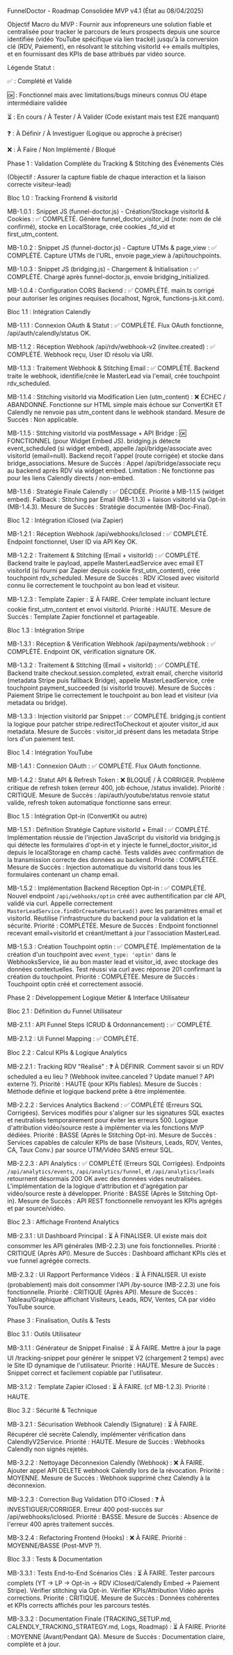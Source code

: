 FunnelDoctor - Roadmap Consolidée MVP v4.1 (État au 08/04/2025)

Objectif Macro du MVP : Fournir aux infopreneurs une solution fiable et centralisée pour tracker le parcours de leurs prospects depuis une source identifiée (vidéo YouTube spécifique via lien tracké) jusqu'à la conversion clé (RDV, Paiement), en résolvant le stitching visitorId <-> emails multiples, et en fournissant des KPIs de base attribués par vidéo source.

Légende Statut :

✅ : Complété et Validé

🆗 : Fonctionnel mais avec limitations/bugs mineurs connus OU étape intermédiaire validée

⏳ : En cours / À Tester / À Valider (Code existant mais test E2E manquant)

❓ : À Définir / À Investiguer (Logique ou approche à préciser)

❌ : À Faire / Non Implémenté / Bloqué

Phase 1 : Validation Complète du Tracking & Stitching des Événements Clés

(Objectif : Assurer la capture fiable de chaque interaction et la liaison correcte visiteur-lead)

Bloc 1.0 : Tracking Frontend & visitorId

MB-1.0.1 : Snippet JS (funnel-doctor.js) - Création/Stockage visitorId & Cookies : ✅ COMPLÉTÉ. Génère funnel_doctor_visitor_id (note: nom de clé confirmé), stocke en LocalStorage, crée cookies _fd_vid et first_utm_content.

MB-1.0.2 : Snippet JS (funnel-doctor.js) - Capture UTMs & page_view : ✅ COMPLÉTÉ. Capture UTMs de l'URL, envoie page_view à /api/touchpoints.

MB-1.0.3 : Snippet JS (bridging.js) - Chargement & Initialisation : ✅ COMPLÉTÉ. Chargé après funnel-doctor.js, envoie bridging_initialized.

MB-1.0.4 : Configuration CORS Backend : ✅ COMPLÉTÉ. main.ts corrigé pour autoriser les origines requises (localhost, Ngrok, functions-js.kit.com).

Bloc 1.1 : Intégration Calendly

MB-1.1.1 : Connexion OAuth & Statut : ✅ COMPLÉTÉ. Flux OAuth fonctionne, /api/auth/calendly/status OK.

MB-1.1.2 : Réception Webhook /api/rdv/webhook-v2 (invitee.created) : ✅ COMPLÉTÉ. Webhook reçu, User ID résolu via URI.

MB-1.1.3 : Traitement Webhook & Stitching Email : ✅ COMPLÉTÉ. Backend traite le webhook, identifie/crée le MasterLead via l'email, crée touchpoint rdv_scheduled.

MB-1.1.4 : Stitching visitorId via Modification Lien (utm_content) : ❌ ÉCHEC / ABANDONNÉ. Fonctionne sur HTML simple mais échoue sur ConvertKit ET Calendly ne renvoie pas utm_content dans le webhook standard. Mesure de Succès : Non applicable.

MB-1.1.5 : Stitching visitorId via postMessage + API Bridge : 🆗 FONCTIONNEL (pour Widget Embed JS). bridging.js détecte event_scheduled (si widget embed), appelle /api/bridge/associate avec visitorId (email=null). Backend reçoit l'appel (route corrigée) et stocke dans bridge_associations. Mesure de Succès : Appel /api/bridge/associate reçu au backend après RDV via widget embed. Limitation : Ne fonctionne pas pour les liens Calendly directs / non-embed.

MB-1.1.6 : Stratégie Finale Calendly : ✅ DÉCIDÉE. Priorité à MB-1.1.5 (widget embed). Fallback : Stitching par Email (MB-1.1.3) + liaison visitorId via Opt-in (MB-1.4.3). Mesure de Succès : Stratégie documentée (MB-Doc-Final).

Bloc 1.2 : Intégration iClosed (via Zapier)

MB-1.2.1 : Réception Webhook /api/webhooks/iclosed : ✅ COMPLÉTÉ. Endpoint fonctionnel, User ID via API Key OK.

MB-1.2.2 : Traitement & Stitching (Email + visitorId) : ✅ COMPLÉTÉ. Backend traite le payload, appelle MasterLeadService avec email ET visitorId (si fourni par Zapier depuis cookie first_utm_content), crée touchpoint rdv_scheduled. Mesure de Succès : RDV iClosed avec visitorId connu lie correctement le touchpoint au bon lead et visiteur.

MB-1.2.3 : Template Zapier : ⏳ À FAIRE. Créer template incluant lecture cookie first_utm_content et envoi visitorId. Priorité : HAUTE. Mesure de Succès : Template Zapier fonctionnel et partageable.

Bloc 1.3 : Intégration Stripe

MB-1.3.1 : Réception & Vérification Webhook /api/payments/webhook : ✅ COMPLÉTÉ. Endpoint OK, vérification signature OK.

MB-1.3.2 : Traitement & Stitching (Email + visitorId) : ✅ COMPLÉTÉ. Backend traite checkout.session.completed, extrait email, cherche visitorId (metadata Stripe puis fallback Bridge), appelle MasterLeadService, crée touchpoint payment_succeeded (si visitorId trouvé). Mesure de Succès : Paiement Stripe lie correctement le touchpoint au bon lead et visiteur (via metadata ou bridge).

MB-1.3.3 : Injection visitorId par Snippet : ✅ COMPLÉTÉ. bridging.js contient la logique pour patcher stripe.redirectToCheckout et ajouter visitor_id aux metadata. Mesure de Succès : visitor_id présent dans les metadata Stripe lors d'un paiement test.

Bloc 1.4 : Intégration YouTube

MB-1.4.1 : Connexion OAuth : ✅ COMPLÉTÉ. Flux OAuth fonctionne.

MB-1.4.2 : Statut API & Refresh Token : ❌ BLOQUÉ / À CORRIGER. Problème critique de refresh token (erreur 400, job échoue, /status invalide). Priorité : CRITIQUE. Mesure de Succès : /api/auth/youtube/status renvoie statut valide, refresh token automatique fonctionne sans erreur.

Bloc 1.5 : Intégration Opt-in (ConvertKit ou autre)

MB-1.5.1 : Définition Stratégie Capture visitorId + Email : ✅ COMPLÉTÉ. Implémentation réussie de l'injection JavaScript du visitorId via bridging.js qui détecte les formulaires d'opt-in et y injecte le funnel_doctor_visitor_id depuis le localStorage en champ caché. Tests validés avec confirmation de la transmission correcte des données au backend. Priorité : COMPLÉTÉE. Mesure de Succès : Injection automatique du visitorId dans tous les formulaires contenant un champ email.

MB-1.5.2 : Implémentation Backend Réception Opt-in : ✅ COMPLÉTÉ. Nouvel endpoint `/api/webhooks/optin` créé avec authentification par clé API, validé via curl. Appelle correctement `MasterLeadService.findOrCreateMasterLead()` avec les paramètres email et visitorId. Réutilise l'infrastructure du backend pour la validation et la sécurité. Priorité : COMPLÉTÉE. Mesure de Succès : Endpoint fonctionnel recevant email+visitorId et créant/mettant à jour l'association MasterLead.

MB-1.5.3 : Création Touchpoint optin : ✅ COMPLÉTÉ. Implémentation de la création d'un touchpoint avec `event_type: 'optin'` dans le WebhooksService, lié au bon master lead et visitor_id, avec stockage des données contextuelles. Test réussi via curl avec réponse 201 confirmant la création du touchpoint. Priorité : COMPLÉTÉE. Mesure de Succès : Touchpoint optin créé et correctement associé.

Phase 2 : Développement Logique Métier & Interface Utilisateur

Bloc 2.1 : Définition du Funnel Utilisateur

MB-2.1.1 : API Funnel Steps (CRUD & Ordonnancement) : ✅ COMPLÉTÉ.

MB-2.1.2 : UI Funnel Mapping : ✅ COMPLÉTÉ.

Bloc 2.2 : Calcul KPIs & Logique Analytics

MB-2.2.1 : Tracking RDV "Réalisé" : ❓ À DÉFINIR. Comment savoir si un RDV scheduled a eu lieu ? (Webhook invitee.canceled ? Update manuel ? API externe ?). Priorité : HAUTE (pour KPIs fiables). Mesure de Succès : Méthode définie et logique backend prête à être implémentée.

MB-2.2.2 : Services Analytics Backend : ✅ COMPLÉTÉ (Erreurs SQL Corrigées). Services modifiés pour s'aligner sur les signatures SQL exactes et neutralisés temporairement pour éviter les erreurs 500. Logique d'attribution vidéo/source reste à implémenter via les fonctions MVP dédiées. Priorité : BASSE (Après le Stitching Opt-in). Mesure de Succès : Services capables de calculer KPIs de base (Visiteurs, Leads, RDV, Ventes, CA, Taux Conv.) par source UTM/Vidéo SANS erreur SQL.

MB-2.2.3 : API Analytics : ✅ COMPLÉTÉ (Erreurs SQL Corrigées). Endpoints `/api/analytics/events`, `/api/analytics/funnel`, et `/api/analytics/leads` retournent désormais 200 OK avec des données vides neutralisées. L'implémentation de la logique d'attribution et d'agrégation par vidéo/source reste à développer. Priorité : BASSE (Après le Stitching Opt-in). Mesure de Succès : API REST fonctionnelle renvoyant les KPIs agrégés et par source/vidéo.

Bloc 2.3 : Affichage Frontend Analytics

MB-2.3.1 : UI Dashboard Principal : ⏳ À FINALISER. UI existe mais doit consommer les API générales (MB-2.2.3) une fois fonctionnelles. Priorité : CRITIQUE (Après API). Mesure de Succès : Dashboard affichant KPIs clés et vue funnel agrégée corrects.

MB-2.3.2 : UI Rapport Performance Vidéos : ⏳ À FINALISER. UI existe (probablement) mais doit consommer l'API /by-source (MB-2.2.3) une fois fonctionnelle. Priorité : CRITIQUE (Après API). Mesure de Succès : Tableau/Graphique affichant Visiteurs, Leads, RDV, Ventes, CA par vidéo YouTube source.

Phase 3 : Finalisation, Outils & Tests

Bloc 3.1 : Outils Utilisateur

MB-3.1.1 : Générateur de Snippet Finalisé : ⏳ À FAIRE. Mettre à jour la page UI /tracking-snippet pour générer le snippet V2 (chargement 2 temps) avec le Site ID dynamique de l'utilisateur. Priorité : HAUTE. Mesure de Succès : Snippet correct et facilement copiable par l'utilisateur.

MB-3.1.2 : Template Zapier iClosed : ⏳ À FAIRE. (cf MB-1.2.3). Priorité : HAUTE.

Bloc 3.2 : Sécurité & Technique

MB-3.2.1 : Sécurisation Webhook Calendly (Signature) : ⏳ À FAIRE. Récupérer clé secrète Calendly, implémenter vérification dans CalendlyV2Service. Priorité : HAUTE. Mesure de Succès : Webhooks Calendly non signés rejetés.

MB-3.2.2 : Nettoyage Déconnexion Calendly (Webhook) : ❌ À FAIRE. Ajouter appel API DELETE webhook Calendly lors de la révocation. Priorité : MOYENNE. Mesure de Succès : Webhook supprimé chez Calendly à la déconnexion.

MB-3.2.3 : Correction Bug Validation DTO iClosed : ❓ À INVESTIGUER/CORRIGER. Erreur 400 post-succès sur /api/webhooks/iclosed. Priorité : BASSE. Mesure de Succès : Absence de l'erreur 400 après traitement succès.

MB-3.2.4 : Refactoring Frontend (Hooks) : ❌ À FAIRE. Priorité : MOYENNE/BASSE (Post-MVP ?).

Bloc 3.3 : Tests & Documentation

MB-3.3.1 : Tests End-to-End Scénarios Clés : ⏳ À FAIRE. Tester parcours complets (YT -> LP -> Opt-in -> RDV iClosed/Calendly Embed -> Paiement Stripe). Vérifier stitching via Opt-in. Vérifier KPIs/Attribution Vidéo après corrections. Priorité : CRITIQUE. Mesure de Succès : Données cohérentes et KPIs corrects affichés pour les parcours testés.

MB-3.3.2 : Documentation Finale (TRACKING_SETUP.md, CALENDLY_TRACKING_STRATEGY.md, Logs, Roadmap) : ⏳ À FAIRE. Priorité : MOYENNE (Avant/Pendant QA). Mesure de Succès : Documentation claire, complète et à jour.